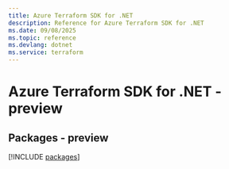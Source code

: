 ```yaml
---
title: Azure Terraform SDK for .NET
description: Reference for Azure Terraform SDK for .NET
ms.date: 09/08/2025
ms.topic: reference
ms.devlang: dotnet
ms.service: terraform
---
```

# Azure Terraform SDK for .NET - preview
## Packages - preview
[!INCLUDE [packages](terraform-index.md)]